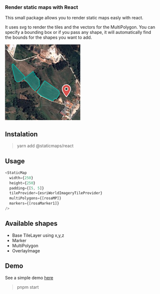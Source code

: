 ### Render static maps with React

This small package allows you to render static maps easly with react.

It uses svg to render the tiles and the vectors for the MultiPolygon. You can specify a bounding box or if you pass any shape, it will automatically find the bounds for the shapes you want to add.

![demo](demo.png)

## Instalation

> yarn add @staticmaps/react

## Usage


```typescript
<StaticMap
  width={250}
  height={250}
  padding={[5, 5]}
  tileProvider={esriWorldImageryTileProvider}
  multiPolygons={[rosaMP]}
  markers={[rosaMarker1]}
/>
```

## Available shapes

- Base TileLayer using x,y,z
- Marker
- MultiPolygon
- OverlayImage

## Demo

See a simple demo [here](https://staticmaps-react.netlify.app/)

> pnpm start

